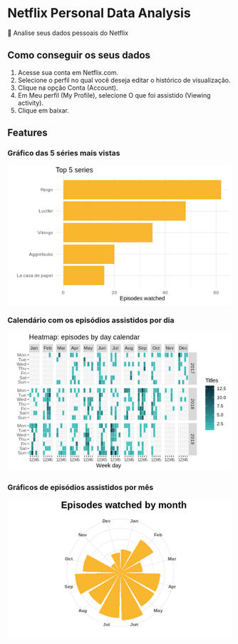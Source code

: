# Netflix Personal Data Analysis
:movie_camera: Analise seus dados pessoais do Netflix 

## Como conseguir os seus dados

1. Acesse sua conta em Netflix.com.
2. Selecione o perfil no qual você deseja editar o histórico de visualização.
3. Clique na opção Conta (Account).
4. Em Meu perfil (My Profile), selecione O que foi assistido (Viewing activity).
5. Clique em baixar.

## Features

### Gráfico das 5 séries mais vistas
![Gráfico de exemplo 1](https://github.com/nikolaslacerda/netflix-personal-data-analysis/raw/master/images/top-series.png)

### Calendário com os episódios assistidos por dia
![Gráfico de exemplo 2](https://github.com/nikolaslacerda/netflix-personal-data-analysis/raw/master/images/head-map-episodes-by-day-calendar.png)

### Gráficos de episódios assistidos por mês
![Gráfico de exemplo 3](https://github.com/nikolaslacerda/netflix-personal-data-analysis/raw/master/images/watched-by-month.png)
